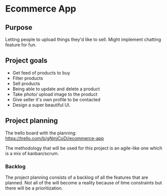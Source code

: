 # Ecommerce App

## Purpose

Letting people to upload things they'd like to sell. Might implement chatting feature for fun.

## Project goals

* Get feed of products to buy
* Filter products
* Sell products
* Being able to update and delete a product
* Take photo/ upload image to the product
* Give seller it's own profile to be contacted
* Design a super beautiful UI.

## Project planning

The trello board with the planning:
https://trello.com/b/gNmjCoDi/ecommerce-app

The methodology that will be used for this project is an agile-like one which is a mix of kanban/scrum.

### Backlog

The project planning consists of a backlog of all the features that are planned. Not all of the will become a reality because of time constraints but there will be a prioritization.
